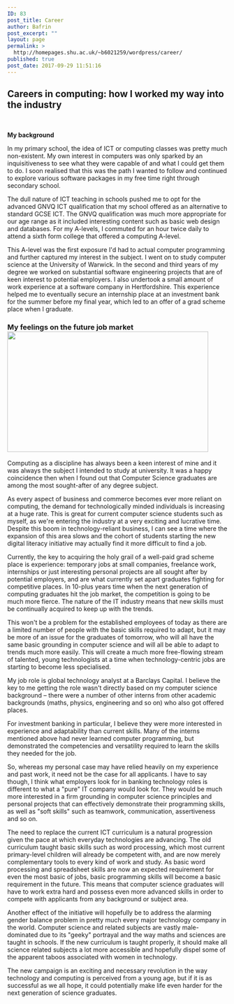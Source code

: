 ```yaml
---
ID: 83
post_title: Career
author: Bafrin
post_excerpt: ""
layout: page
permalink: >
  http://homepages.shu.ac.uk/~b6021259/wordpress/career/
published: true
post_date: 2017-09-29 11:51:16
---
```

<h2 class="content__headline">Careers in computing: how I worked my way into the industry</h2>
&nbsp;

<strong>My background</strong>

In my primary school, the idea of ICT or computing classes was pretty much non-existent. My own interest in computers was only sparked by an inquisitiveness to see what they were capable of and what I could get them to do. I soon realised that this was the path I wanted to follow and continued to explore various software packages in my free time right through secondary school.

The dull nature of ICT teaching in schools pushed me to opt for the advanced GNVQ ICT qualification that my school offered as an alternative to standard GCSE ICT. The GNVQ qualification was much more appropriate for our age range as it included interesting content such as basic web design and databases. For my A-levels, I commuted for an hour twice daily to attend a sixth form college that offered a computing A-level.

This A-level was the first exposure I'd had to actual computer programming and further captured my interest in the subject. I went on to study computer science at the University of Warwick. In the second and third years of my degree we worked on substantial software engineering projects that are of keen interest to potential employers. I also undertook a small amount of work experience at a software company in Hertfordshire. This experience helped me to eventually secure an internship place at an investment bank for the summer before my final year, which led to an offer of a grad scheme place when I graduate.
<h3 style="text-align: left;"><b>My feelings on the future job m</b><b>arket</b><img class="alignnone size-full wp-image-37" src="http://homepages.shu.ac.uk/~b6021259/wordpress/wp-content/uploads/2017/09/HOME.png" alt="" width="460" height="276" /></h3>
Computing as a discipline has always been a keen interest of mine and it was always the subject I intended to study at university. It was a happy coincidence then when I found out that Computer Science graduates are among the most sought-after of any degree subject.

As every aspect of business and commerce becomes ever more reliant on computing, the demand for technologically minded individuals is increasing at a huge rate. This is great for current computer science students such as myself, as we're entering the industry at a very exciting and lucrative time. Despite this boom in technology-reliant business, I can see a time where the expansion of this area slows and the cohort of students starting the new digital literacy initiative may actually find it more difficult to find a job.

Currently, the key to acquiring the holy grail of a well-paid grad scheme place is experience: temporary jobs at small companies, freelance work, internships or just interesting personal projects are all sought after by potential employers, and are what currently set apart graduates fighting for competitive places. In 10-plus years time when the next generation of computing graduates hit the job market, the competition is going to be much more fierce. The nature of the IT industry means that new skills must be continually acquired to keep up with the trends.

This won't be a problem for the established employees of today as there are a limited number of people with the basic skills required to adapt, but it may be more of an issue for the graduates of tomorrow, who will all have the same basic grounding in computer science and will all be able to adapt to trends much more easily. This will create a much more free-flowing stream of talented, young technologists at a time when technology-centric jobs are starting to become less specialised.

My job role is global technology analyst at a Barclays Capital. I believe the key to me getting the role wasn't directly based on my computer science background – there were a number of other interns from other academic backgrounds (maths, physics, engineering and so on) who also got offered places.

For investment banking in particular, I believe they were more interested in experience and adaptability than current skills. Many of the interns mentioned above had never learned computer programming, but demonstrated the competencies and versatility required to learn the skills they needed for the job.

So, whereas my personal case may have relied heavily on my experience and past work, it need not be the case for all applicants. I have to say though, I think what employers look for in banking technology roles is different to what a "pure" IT company would look for. They would be much more interested in a firm grounding in computer science principles and personal projects that can effectively demonstrate their programming skills, as well as "soft skills" such as teamwork, communication, assertiveness and so on.

The need to replace the current ICT curriculum is a natural progression given the pace at which everyday technologies are advancing. The old curriculum taught basic skills such as word processing, which most current primary-level children will already be competent with, and are now merely complementary tools to every kind of work and study. As basic word processing and spreadsheet skills are now an expected requirement for even the most basic of jobs, basic programming skills will become a basic requirement in the future. This means that computer science graduates will have to work extra hard and possess even more advanced skills in order to compete with applicants from any background or subject area.

Another effect of the initiative will hopefully be to address the alarming gender balance problem in pretty much every major technology company in the world. Computer science and related subjects are vastly male-dominated due to its "geeky" portrayal and the way maths and sciences are taught in schools. If the new curriculum is taught properly, it should make all science related subjects a lot more accessible and hopefully dispel some of the apparent taboos associated with women in technology.

The new campaign is an exciting and necessary revolution in the way technology and computing is perceived from a young age, but if it is as successful as we all hope, it could potentially make life even harder for the next generation of science graduates.